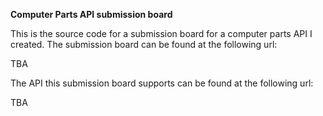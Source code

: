 **Computer Parts API submission board**


This is the source code for a submission board for a computer parts API I created. The submission board can be found at the following url:

TBA


The API this submission board supports can be found at the following url:

TBA
